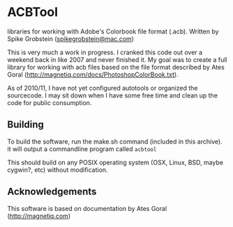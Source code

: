 # ACBTool

libraries for working with Adobe's Colorbook file format (.acb). Written by Spike Grobstein (spikegrobstein@mac.com)

This is very much a work in progress. I cranked this code out over a weekend back in like 2007 and never finished it. My goal was to create a full library for working with acb files based on the file format described by Ates Goral (http://magnetiq.com/docs/PhotoshopColorBook.txt).

As of 2010/11, I have not yet configured autotools or organized the sourcecode. I may sit down when I have some free time and clean
up the code for public consumption.

## Building

To build the software, run the make.sh command (included in this archive). it will output a commandline program called `acbtool`

This should build on any POSIX operating system (OSX, Linux, BSD, maybe cygwin?, etc) without modification.

## Acknowledgements

This software is based on documentation by Ates Goral (http://magnetiq.com)